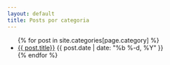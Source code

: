 ```yaml
---
layout: default
title: Posts por categoria
---
```

<!-- All posts of some category -->
<ul class="my-categories">
{% for post in site.categories[page.category] %}
    <li><a href="{{ post.url | absolute_url }}">{{ post.title}}</a>
    <span class="published-date">{{ post.date | date: "%b %-d, %Y" }}</span>
    </li>
{% endfor %}
</ul>

